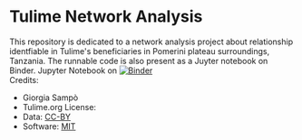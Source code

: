 # Tulime Network Analysis
This  repository is dedicated to a network analysis project about relationship identfiable in Tulime's beneficiaries in Pomerini plateau surroundings, Tanzania.
The runnable code is also present as a Juyter notebook on Binder. 
Jupyter Notebook on [![Binder](https://mybinder.org/badge_logo.svg)](https://mybinder.org/v2/gh/giorgiasampo/Tulime/HEAD)
<br>
Credits:
- Giorgia Sampò
- Tulime.org
License:
- Data: [CC-BY](https://creativecommons.org/licenses/by/4.0/)
- Software: [MIT](https://opensource.org/licenses/MIT)
